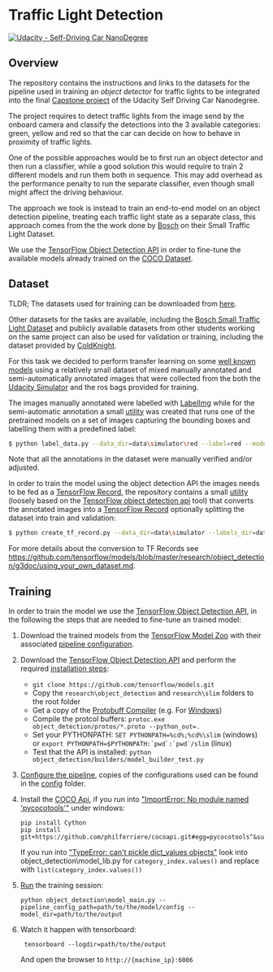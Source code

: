 # Traffic Light Detection
[![Udacity - Self-Driving Car NanoDegree](https://s3.amazonaws.com/udacity-sdc/github/shield-carnd.svg)](http://www.udacity.com/drive)

Overview
---
The repository contains the instructions and links to the datasets for the pipeline used in training an *object detector* for traffic lights to be integrated into the final [Capstone project](https://github.com/aviralksingh/CarND-SuperAI-Capstone) of the Udacity Self Driving Car Nanodegree.

The project requires to detect traffic lights from the image send by the onboard camera and classify the detections into the 3 available categories: green, yellow and red so that the car can decide on how to behave in proximity of traffic lights.

One of the possible approaches would be to first run an object detector and then run a classifier, while a good solution this would require to train 2 different models and run them both in sequence. This may add overhead as the performance penalty to run the separate classifier, even though small might affect the driving behaviour.

The approach we took is instead to train an end-to-end model on an object detection pipeline, treating each traffic light state as a separate class, this approach comes from the the work done by [Bosch]((https://github.com/bosch-ros-pkg/bstld)) on their Small Traffic Light Dataset.

We use the [TensorFlow Object Detection API](https://github.com/tensorflow/models/blob/master/research/object_detection) in order to fine-tune the available models already trained on the [COCO Dataset](http://cocodataset.org/).

Dataset
---

TLDR; The datasets used for training can be downloaded from [here](https://drive.google.com/open?id=1NXqHTnjVC1tPjAB5DajGc30uWk5VPy7C).

Other datasets for the tasks are available, including the [Bosch Small Traffic Light Dataset](https://hci.iwr.uni-heidelberg.de/node/6132) and publicly available datasets from other students working on the same project can also be used for validation or training, including the dataset provided by [ColdKnight](https://github.com/coldKnight/TrafficLight_Detection-TensorFlowAPI#get-the-dataset).

For this task we decided to perform transfer learning on some [well known models](https://github.com/tensorflow/models/blob/master/research/object_detection/g3doc/detection_model_zoo.md) using a relatively small dataset of mixed manually annotated and semi-automatically annotated images that were collected from the both the [Udacity Simulator](https://github.com/udacity/CarND-Capstone/releases) and the ros bags provided for training.

The images manually annotated were labelled with [LabelImg](https://github.com/tzutalin/labelImg) while for the semi-automatic annotation a small [utility](./label_data.py) was created that runs one of the pretrained models on a set of images capturing the bounding boxes and labelling them with a predefined label:

```sh
$ python label_data.py --data_dir=data\simulator\red --label=red --model_path=models\ssd_inception_v2_coco_2018_01_28\frozen_inference_graph.pb
```

Note that all the annotations in the dataset were manually verified and/or adjusted.

In order to train the model using the object detection API the images needs to be fed as a [TensorFlow Record](https://www.tensorflow.org/tutorials/load_data/tf-records), the repository contains a small [utility](./create_tf_record.py) (loosely based on the [TensorFlow object detection api](https://github.com/tensorflow/models/tree/master/research/object_detection) tool) that converts the annotated images into a [TensorFlow Record](https://www.tensorflow.org/tutorials/load_data/tf-records) optionally splitting the dataset into train and validation:

```sh
$ python create_tf_record.py --data_dir=data\simulator --labels_dir=data\simulator\labels --labels_map_path=config\labels_map.pbtxt --output_path=data\simulator\simulator.record
```

For more details about the conversion to TF Records see https://github.com/tensorflow/models/blob/master/research/object_detection/g3doc/using_your_own_dataset.md.

Training
---

In order to train the model we use the [TensorFlow Object Detection API](https://github.com/tensorflow/models/blob/master/research/object_detection), in the following the steps that are needed to fine-tune an trained model:

1. Download the trained models from the [TensorFlow Model Zoo](https://github.com/tensorflow/models/blob/master/research/object_detection/g3doc/detection_model_zoo.md) with their associated [pipeline configuration](https://github.com/tensorflow/models/tree/master/research/object_detection/samples/configs).

2. Download the [TensorFlow Object Detection API](https://github.com/tensorflow/models/blob/master/research/object_detection) and perform the required [installation steps](https://github.com/tensorflow/models/blob/master/research/object_detection/g3doc/installation.md):
   * ```git clone https://github.com/tensorflow/models.git```
   * Copy the ```research\object_detection``` and ```research\slim``` folders to the root folder
   * Get a copy of the [Protobuff Compiler](https://github.com/protocolbuffers/protobuf/) (e.g. For [Windows](https://github.com/protocolbuffers/protobuf/releases/download/v3.4.0/protoc-3.4.0-win32.zip))
   * Compile the protcol buffers: ```protoc.exe object_detection/protos/*.proto --python_out=.```
   * Set your PYTHONPATH: ```SET PYTHONPATH=%cd%;%cd%\slim``` (windows) or ```export PYTHONPATH=$PYTHONPATH:`pwd`:`pwd`/slim``` (linux) 
   * Test that the API is installed: ```python object_detection/builders/model_builder_test.py```

3. [Configure the pipeline](https://github.com/tensorflow/models/blob/master/research/object_detection/g3doc/configuring_jobs.md), copies of the configurations used can be found in the [config](./config) folder.

4. Install the [COCO Api](https://github.com/cocodataset/cocoapi), if you run into ["ImportError: No module named 'pycocotools'"](https://github.com/matterport/Mask_RCNN/issues/6) under windows:

    ```
    pip install Cython
    pip install git+https://github.com/philferriere/cocoapi.git#egg=pycocotools^&subdirectory=PythonAPI
    ```

    If you run into ["TypeError: can't pickle dict_values objects"](https://github.com/tensorflow/models/issues/4780) look into object_detection\model_lib.py for ```category_index.values()``` and replace with ```list(category_index.values())```


5. [Run](https://github.com/tensorflow/models/blob/master/research/object_detection/g3doc/running_locally.md) the training session:

    ```
    python object_detection\model_main.py --pipeline_config_path=path/to/the/model/config --model_dir=path/to/the/output
    ```

6. Watch it happen with tensorboard:

        tensorboard --logdir=path/to/the/output


    And open the browser to `http://{machine_ip}:6006`


